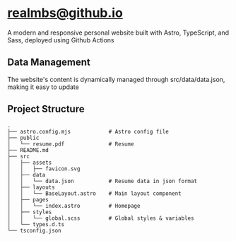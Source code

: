 # realmbs@github.io

A modern and responsive personal website built with Astro, TypeScript, and Sass, deployed using Github Actions

## Data Management

The website's content is dynamically managed through src/data/data.json, making it easy to update

## Project Structure
```text
.
├── astro.config.mjs            # Astro config file
├── public
│   └── resume.pdf              # Resume
├── README.md
├── src
│   ├── assets
│   │   ├── favicon.svg
│   ├── data
│   │   └── data.json           # Resume data in json format
│   ├── layouts
│   │   └── BaseLayout.astro    # Main layout component
│   ├── pages
│   │   └── index.astro         # Homepage
│   ├── styles
│   │   └── global.scss         # Global styles & variables
│   └── types.d.ts
└── tsconfig.json
```